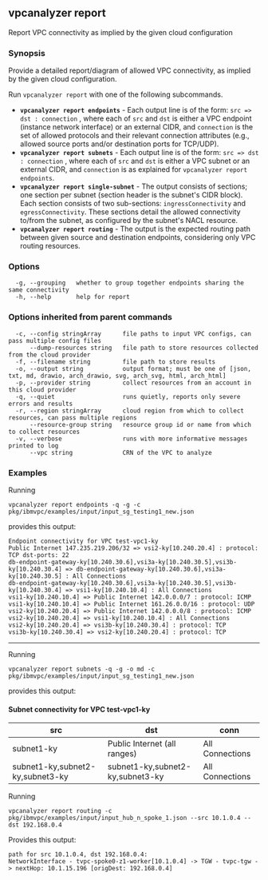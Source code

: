 ## vpcanalyzer report

Report VPC connectivity as implied by the given cloud configuration

### Synopsis

Provide a detailed report/diagram of allowed VPC connectivity, as implied by the given cloud configuration.

Run `vpcanalyzer report` with one of the following subcommands.
* **`vpcanalyzer report endpoints`** - Each output line is of the form: `src => dst : connection` , where each of `src` and `dst` is either a VPC endpoint (instance network interface) or an external CIDR, and `connection` is the set of allowed protocols and their relevant connection attributes (e.g., allowed source ports and/or destination ports for TCP/UDP).
* **`vpcanalyzer report subnets`** - Each output line is of the form: `src => dst : connection` , where each of `src` and `dst` is either a VPC subnet or an external CIDR, and `connection` is as explained for `vpcanalyzer report endpoints`.
* **`vpcanalyzer report single-subnet`** - The output consists of sections; one section per subnet (section header is the subnet's CIDR block). Each section consists of two sub-sections: `ingressConnectivity` and `egressConnectivity`. These sections detail the allowed connectivity to/from the subnet, as configured by the subnet's NACL resource.
* **`vpcanalyzer report routing`** - The output is the expected routing path between given source and destination endpoints, considering only VPC routing resources.

### Options

```
  -g, --grouping   whether to group together endpoints sharing the same connectivity
  -h, --help       help for report
```

### Options inherited from parent commands

```
  -c, --config stringArray      file paths to input VPC configs, can pass multiple config files
      --dump-resources string   file path to store resources collected from the cloud provider
  -f, --filename string         file path to store results
  -o, --output string           output format; must be one of [json, txt, md, drawio, arch_drawio, svg, arch_svg, html, arch_html]
  -p, --provider string         collect resources from an account in this cloud provider
  -q, --quiet                   runs quietly, reports only severe errors and results
  -r, --region stringArray      cloud region from which to collect resources, can pass multiple regions
      --resource-group string   resource group id or name from which to collect resources
  -v, --verbose                 runs with more informative messages printed to log
      --vpc string              CRN of the VPC to analyze
```

### Examples
Running
```shell
vpcanalyzer report endpoints -q -g -c pkg/ibmvpc/examples/input/input_sg_testing1_new.json
```
provides this output:
```
Endpoint connectivity for VPC test-vpc1-ky
Public Internet 147.235.219.206/32 => vsi2-ky[10.240.20.4] : protocol: TCP dst-ports: 22
db-endpoint-gateway-ky[10.240.30.6],vsi3a-ky[10.240.30.5],vsi3b-ky[10.240.30.4] => db-endpoint-gateway-ky[10.240.30.6],vsi3a-ky[10.240.30.5] : All Connections
db-endpoint-gateway-ky[10.240.30.6],vsi3a-ky[10.240.30.5],vsi3b-ky[10.240.30.4] => vsi1-ky[10.240.10.4] : All Connections
vsi1-ky[10.240.10.4] => Public Internet 142.0.0.0/7 : protocol: ICMP
vsi1-ky[10.240.10.4] => Public Internet 161.26.0.0/16 : protocol: UDP
vsi2-ky[10.240.20.4] => Public Internet 142.0.0.0/8 : protocol: ICMP
vsi2-ky[10.240.20.4] => vsi1-ky[10.240.10.4] : All Connections
vsi2-ky[10.240.20.4] => vsi3b-ky[10.240.30.4] : protocol: TCP
vsi3b-ky[10.240.30.4] => vsi2-ky[10.240.20.4] : protocol: TCP
```

***

Running
```shell
vpcanalyzer report subnets -q -g -o md -c pkg/ibmvpc/examples/input/input_sg_testing1_new.json
```
provides this output:

#### Subnet connectivity for VPC test-vpc1-ky
| src | dst | conn |
|-----|-----|------|
| subnet1-ky | Public Internet (all ranges) | All Connections |
| subnet1-ky,subnet2-ky,subnet3-ky | subnet1-ky,subnet2-ky,subnet3-ky | All Connections |


Running
```shell
vpcanalyzer report routing -c pkg/ibmvpc/examples/input/input_hub_n_spoke_1.json --src 10.1.0.4 --dst 192.168.0.4
```
Provides this output:
```
path for src 10.1.0.4, dst 192.168.0.4:
NetworkInterface - tvpc-spoke0-z1-worker[10.1.0.4] -> TGW - tvpc-tgw -> nextHop: 10.1.15.196 [origDest: 192.168.0.4]
```

